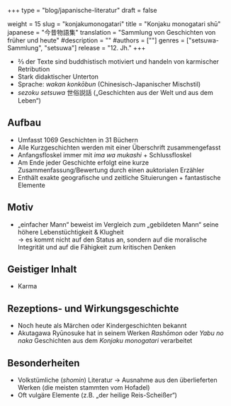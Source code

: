 +++
type = "blog/japanische-literatur"
draft = false

weight = 15
slug = "konjakumonogatari"
title = "Konjaku monogatari shū"
japanese = "今昔物語集"
translation = "Sammlung von Geschichten von früher und heute"
#description = ""
#authors = [""]
genres = ["setsuwa-Sammlung", "setsuwa"]
release = "12. Jh."
+++

- ⅔ der Texte sind buddhistisch motiviert und handeln von karmischer Retribution
- Stark didaktischer Unterton
- Sprache: *wakan konkōbun* (Chinesisch-Japanischer Mischstil)
- *sezoku setsuwa* 世俗説話 („Geschichten aus der Welt und aus dem Leben“)

## Aufbau

- Umfasst 1069 Geschichten in 31 Büchern
- Alle Kurzgeschichten werden mit einer Überschrift zusammengefasst
- Anfangsfloskel immer mit *ima wa mukashi* + Schlussfloskel
- Am Ende jeder Geschichte erfolgt eine kurze Zusammenfassung/Bewertung durch einen auktorialen Erzähler
- Enthält exakte geografische und zeitliche Situierungen + fantastische Elemente

## Motiv

- „einfacher Mann“ beweist im Vergleich zum „gebildeten Mann“ seine höhere Lebenstüchtigkeit & Klugheit  
  -> es kommt nicht auf den Status an, sondern auf die moralische Integrität und auf die Fähigkeit zum kritischen Denken

## Geistiger Inhalt

- Karma

## Rezeptions- und Wirkungsgeschichte

- Noch heute als Märchen oder Kindergeschichten bekannt
- Akutagawa Ryūnosuke hat in seinem Werken *Rashōmon* oder *Yabu no naka* Geschichten aus dem *Konjaku monogatari* verarbeitet

## Besonderheiten

- Volkstümliche (*shomin*) Literatur -> Ausnahme aus den überlieferten Werken (die meisten stammten vom Hofadel)
- Oft vulgäre Elemente (z.B. „der heilige Reis-Scheißer“)
